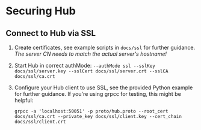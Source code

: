 # Securing Hub

## Connect to Hub via SSL
1. Create certificates, see example scripts in `docs/ssl` for further guidance. *The server CN needs to match the actual server's hostname!*
2. Start Hub in correct authMode: `--authMode ssl --sslKey docs/ssl/server.key --sslCert docs/ssl/server.crt --sslCA docs/ssl/ca.crt`
3. Configure your Hub client to use SSL, see the provided Python example for further guidance. If you're using grpcc for testing, this might be helpful:

   `grpcc -a 'localhost:50051' -p proto/hub.proto --root_cert docs/ssl/ca.crt --private_key docs/ssl/client.key --cert_chain docs/ssl/client.crt`
